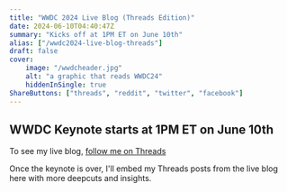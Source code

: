 ```yaml
---
title: "WWDC 2024 Live Blog (Threads Edition)"
date: 2024-06-10T04:40:47Z
summary: "Kicks off at 1PM ET on June 10th"
alias: ["/wwdc2024-live-blog-threads"]
draft: false
cover:
    image: "/wwdcheader.jpg"
    alt: "a graphic that reads WWDC24"
    hiddenInSingle: true
ShareButtons: ["threads", "reddit", "twitter", "facebook"]
---
```


## WWDC Keynote starts at 1PM ET on June 10th
To see my live blog, [follow me on Threads](https://threads.net/michaelbtech)

Once the keynote is over, I'll embed my Threads posts from the live blog here with more deepcuts and insights. 
